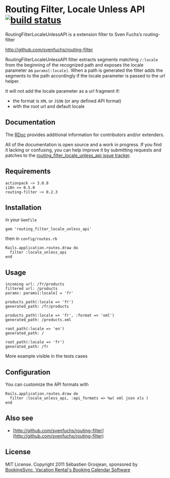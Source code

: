 # Routing Filter, Locale Unless API [![build status](http://travis-ci.org/ZenCocoon/routing_filter_locale_unless_api.png)](http://travis-ci.org/ZenCocoon/routing_filter_locale_unless_api)

RoutingFilterLocaleUnlessAPI is a extension filter to Sven Fuchs’s routing-filter

http://github.com/svenfuchs/routing-filter

RoutingFilterLocaleUnlessAPI filter extracts segments matching `/:locale` from
the beginning of the recognized path and exposes the locale parameter
as `params[:locale]`. When a path is generated the filter adds the segments
to the path accordingly if the locale parameter is passed to the url helper.

It will not add the locale parameter as a url fragment if:

* the format is `XML` or `JSON` (or any defined API format)
* with the root url and default locale

## Documentation

The [RDoc](http://rubydoc.info/gems/routing_filter_locale_unless_api/0.1.0/frames) provides
additional information for contributors and/or extenders.

All of the documentation is open source and a work in progress. If you find it
lacking or confusing, you can help improve it by submitting requests and
patches to the [routing_filter_locale_unless_api issue
tracker](https://github.com/ZenCocoon/routing_filter_locale_unless_api/issues).

## Requirements

    actionpack ~> 3.0.9
    i18n >= 0.5.0
    routing-filter ~> 0.2.3

## Installation

in your `Gemfile`

    gem 'routing_filter_locale_unless_api'

then in `config/routes.rb`

    Rails.application.routes.draw do
      filter :locale_unless_api
    end

## Usage

    incoming url: /fr/products
    filtered url: /products
    params: params[:locale] = 'fr'

    products_path(:locale => 'fr')
    generated_path: /fr/products

    products_path(:locale => 'fr', :format => 'xml')
    generated_path: /products.xml

    root_path(:locale => 'en')
    generated_path: /

    root_path(:locale => 'fr')
    generated_path: /fr

More example visible in the tests cases

## Configuration

You can customize the API formats with

    Rails.application.routes.draw do
      filter :locale_unless_api, :api_formats => %w( xml json xls )
    end

## Also see

* [http://github.com/svenfuchs/routing-filter](http://github.com/svenfuchs/routing-filter)

## License

MIT License. Copyright 2011 Sébastien Grosjean, sponsored by [BookingSync, Vacation Rental's Booking Calendar Software](http://www.bookingsync.com)
